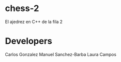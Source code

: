 # chess-2
El ajedrez en C++ de la fila 2
# Developers
Carlos Gonzalez
Manuel Sanchez-Barba
Laura Campos 
